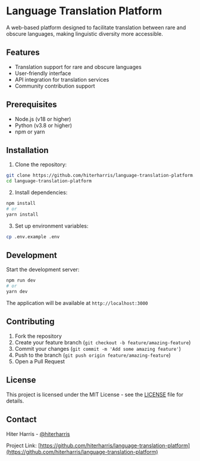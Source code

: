 # Language Translation Platform

A web-based platform designed to facilitate translation between rare and obscure languages, making linguistic diversity more accessible.

## Features

- Translation support for rare and obscure languages
- User-friendly interface
- API integration for translation services
- Community contribution support

## Prerequisites

- Node.js (v18 or higher)
- Python (v3.8 or higher)
- npm or yarn

## Installation

1. Clone the repository:
```bash
git clone https://github.com/hiterharris/language-translation-platform.git
cd language-translation-platform
```

2. Install dependencies:
```bash
npm install
# or
yarn install
```

3. Set up environment variables:
```bash
cp .env.example .env
```

## Development

Start the development server:

```bash
npm run dev
# or
yarn dev
```

The application will be available at `http://localhost:3000`

## Contributing

1. Fork the repository
2. Create your feature branch (`git checkout -b feature/amazing-feature`)
3. Commit your changes (`git commit -m 'Add some amazing feature'`)
4. Push to the branch (`git push origin feature/amazing-feature`)
5. Open a Pull Request

## License

This project is licensed under the MIT License - see the [LICENSE](LICENSE) file for details.

## Contact

Hiter Harris - [@hiterharris](https://github.com/hiterharris)

Project Link: [https://github.com/hiterharris/language-translation-platform](https://github.com/hiterharris/language-translation-platform)